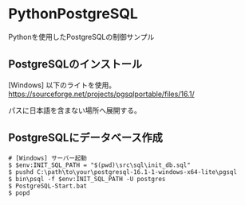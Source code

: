 # PythonPostgreSQL
Pythonを使用したPostgreSQLの制御サンプル

## PostgreSQLのインストール
[Windows] 以下のライトを使用。<br>
https://sourceforge.net/projects/pgsqlportable/files/16.1/ <br>

パスに日本語を含まない場所へ展開する。<br>

## PostgreSQLにデータベース作成
```
# [Windows] サーバー起動
$ $env:INIT_SQL_PATH = "$(pwd)\src\sql\init_db.sql"
$ pushd C:\path\to\your\postgresql-16.1-1-windows-x64-lite\pgsql
$ bin\psql -f $env:INIT_SQL_PATH -U postgres
$ PostgreSQL-Start.bat
$ popd
```